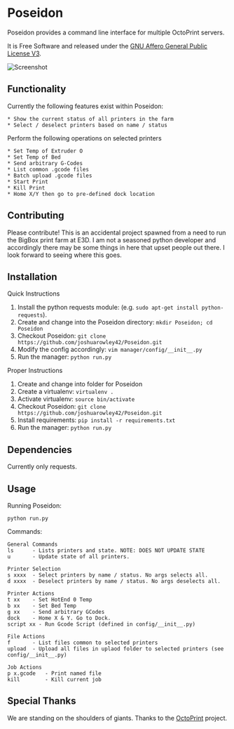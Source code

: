 Poseidon
=========

Poseidon provides a command line interface for multiple OctoPrint servers.

It is Free Software and released under the [GNU Affero General Public License V3](http://www.gnu.org/licenses/agpl.html).

![Screenshot](http://i.imgur.com/Sy96wnH.png)

Functionality
-------------

Currently the following features exist within Poseidon:

    * Show the current status of all printers in the farm
    * Select / deselect printers based on name / status

Perform the following operations on selected printers

    * Set Temp of Extruder O
    * Set Temp of Bed
    * Send arbitrary G-Codes
    * List common .gcode files
    * Batch upload .gcode files
    * Start Print
    * Kill Print
    * Home X/Y then go to pre-defined dock location

Contributing
------------

Please contribute! This is an accidental project spawned from a need to run the BigBox print farm at E3D. I am not a
seasoned python developer and accordingly there may be some things in here that upset people out there. I look forward
to seeing where this goes.


Installation
------------

Quick Instructions
1. Install the python requests module: (e.g. `sudo apt-get install python-requests`).
2. Create and change into the Poseidon directory: `mkdir Poseidon; cd Poseidon`
3. Checkout Poseidon: `git clone https://github.com/joshuarowley42/Poseidon.git`
4. Modify the config accordingly: `vim manager/config/__init__.py`
5. Run the manager: `python run.py`

Proper Instructions
1. Create and change into folder for Poseidon
2. Create a virtualenv: `virtualenv .`
3. Activate virtualenv: `source bin/activate`
4. Checkout Poseidon: `git clone https://github.com/joshuarowley42/Poseidon.git`
5. Install requirements: `pip install -r requirements.txt`
6. Run the manager: `python run.py`


Dependencies
------------

Currently only requests.

Usage
-----

Running Poseidon:

    python run.py

Commands:

    General Commands
    ls      - Lists printers and state. NOTE: DOES NOT UPDATE STATE
    u       - Update state of all printers.

    Printer Selection
    s xxxx  - Select printers by name / status. No args selects all.
    d xxxx  - Deselect printers by name / status. No args deselects all.

    Printer Actions
    t xx    - Set HotEnd 0 Temp
    b xx    - Set Bed Temp
    g xx    - Send arbitrary GCodes
    dock    - Home X & Y. Go to Dock.
    script xx - Run Gcode Script (defined in config/__init__.py)

    File Actions
    f       - List files common to selected printers
    upload  - Upload all files in uplaod folder to selected printers (see config/__init__.py)

    Job Actions
    p x.gcode   - Print named file
    kill        - Kill current job


Special Thanks
--------------

We are standing on the shoulders of giants. Thanks to the [OctoPrint](https://github.com/foosel/OctoPrint) project.
